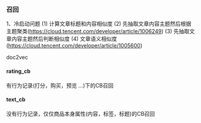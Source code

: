 ### 召回

  1、冷启动问题
    (1) 计算文章标题和内容相似度
    (2) 先抽取文章内容主题然后根据主题聚类(https://cloud.tencent.com/developer/article/1006249)
    (3) 先抽取文章内容主题然后判断相似度
    (4) 文章语义相似度(https://cloud.tencent.com/developer/article/1005600)

  doc2vec

#### rating_cb
  
  有行为记录(打分，购买，预览 ...)下的CB召回


#### text_cb

  没有行为记录，仅仅商品本身属性(内容，标签，标题)的CB召回
